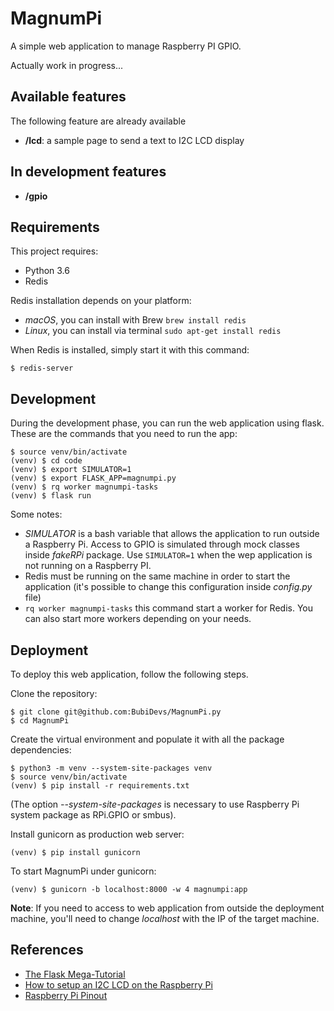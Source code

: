 # MagnumPi

A simple web application to manage Raspberry PI GPIO.

Actually work in progress...

## Available features

The following feature are already available

- **/lcd**: a sample page to send a text to I2C LCD display

## In development features

- **/gpio**

## Requirements

This project requires:

- Python 3.6
- Redis

Redis installation depends on your platform:

- *macOS*, you can install with Brew `brew install redis`
- *Linux*, you can install via terminal `sudo apt-get install redis`

When Redis is installed, simply start it with this command:

`$ redis-server`

## Development

During the development phase, you can run the web application using flask. These are the commands that you need to run the app:

```
$ source venv/bin/activate
(venv) $ cd code
(venv) $ export SIMULATOR=1
(venv) $ export FLASK_APP=magnumpi.py
(venv) $ rq worker magnumpi-tasks
(venv) $ flask run
```

Some notes:

- *SIMULATOR* is a bash variable that allows the application to run outside a Raspberry Pi. Access to GPIO is simulated through mock classes inside *fakeRPi* package. Use `SIMULATOR=1` when the wep application is not running on a Raspberry PI.
- Redis must be running on the same machine in order to start the application (it's possible to change this configuration inside *config.py* file)
- `rq worker magnumpi-tasks` this command start a worker for Redis. You can also start more workers depending on your needs.

## Deployment

To deploy this web application, follow the following steps.

Clone the repository:

```
$ git clone git@github.com:BubiDevs/MagnumPi.py
$ cd MagnumPi
```

Create the virtual environment and populate it with all the package dependencies:

```
$ python3 -m venv --system-site-packages venv
$ source venv/bin/activate
(venv) $ pip install -r requirements.txt
```

(The option *--system-site-packages* is necessary to use Raspberry Pi system package as RPi.GPIO or smbus).

Install gunicorn as production web server:

```
(venv) $ pip install gunicorn
```

To start MagnumPi under gunicorn:

```
(venv) $ gunicorn -b localhost:8000 -w 4 magnumpi:app
```

**Note**: If you need to access to web application from outside the deployment machine, you'll need to change *localhost* with the IP of the target machine.


## References

* [The Flask Mega-Tutorial](https://blog.miguelgrinberg.com/post/the-flask-mega-tutorial-part-xvii-deployment-on-linux)
* [How to setup an I2C LCD on the Raspberry Pi](http://www.circuitbasics.com/raspberry-pi-i2c-lcd-set-up-and-programming/)
* [Raspberry Pi Pinout](https://it.pinout.xyz)